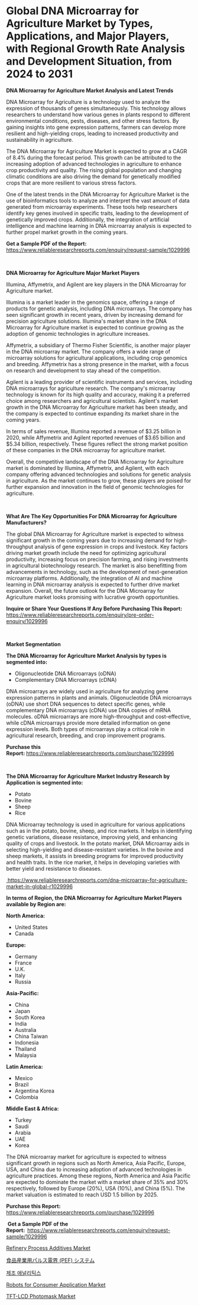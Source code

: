 <p><h1>Global DNA Microarray for Agriculture Market by Types, Applications, and Major Players, with Regional Growth Rate Analysis and Development Situation, from 2024 to 2031</h1></p><p><strong>DNA Microarray for Agriculture Market Analysis and Latest Trends</strong></p>
<p><p>DNA Microarray for Agriculture is a technology used to analyze the expression of thousands of genes simultaneously. This technology allows researchers to understand how various genes in plants respond to different environmental conditions, pests, diseases, and other stress factors. By gaining insights into gene expression patterns, farmers can develop more resilient and high-yielding crops, leading to increased productivity and sustainability in agriculture.</p><p>The DNA Microarray for Agriculture Market is expected to grow at a CAGR of 8.4% during the forecast period. This growth can be attributed to the increasing adoption of advanced technologies in agriculture to enhance crop productivity and quality. The rising global population and changing climatic conditions are also driving the demand for genetically modified crops that are more resilient to various stress factors.</p><p>One of the latest trends in the DNA Microarray for Agriculture Market is the use of bioinformatics tools to analyze and interpret the vast amount of data generated from microarray experiments. These tools help researchers identify key genes involved in specific traits, leading to the development of genetically improved crops. Additionally, the integration of artificial intelligence and machine learning in DNA microarray analysis is expected to further propel market growth in the coming years.</p></p>
<p><strong>Get a Sample PDF of the Report:&nbsp;</strong> <a href="https://www.reliableresearchreports.com/enquiry/request-sample/1029996">https://www.reliableresearchreports.com/enquiry/request-sample/1029996</a></p>
<p>&nbsp;</p>
<p><strong>DNA Microarray for Agriculture Major Market Players</strong></p>
<p><p>Illumina, Affymetrix, and Agilent are key players in the DNA Microarray for Agriculture market. </p><p>Illumina is a market leader in the genomics space, offering a range of products for genetic analysis, including DNA microarrays. The company has seen significant growth in recent years, driven by increasing demand for precision agriculture solutions. Illumina's market share in the DNA Microarray for Agriculture market is expected to continue growing as the adoption of genomic technologies in agriculture increases.</p><p>Affymetrix, a subsidiary of Thermo Fisher Scientific, is another major player in the DNA microarray market. The company offers a wide range of microarray solutions for agricultural applications, including crop genomics and breeding. Affymetrix has a strong presence in the market, with a focus on research and development to stay ahead of the competition.</p><p>Agilent is a leading provider of scientific instruments and services, including DNA microarrays for agriculture research. The company's microarray technology is known for its high quality and accuracy, making it a preferred choice among researchers and agricultural scientists. Agilent's market growth in the DNA Microarray for Agriculture market has been steady, and the company is expected to continue expanding its market share in the coming years.</p><p>In terms of sales revenue, Illumina reported a revenue of $3.25 billion in 2020, while Affymetrix and Agilent reported revenues of $3.65 billion and $5.34 billion, respectively. These figures reflect the strong market position of these companies in the DNA microarray for agriculture market.</p><p>Overall, the competitive landscape of the DNA Microarray for Agriculture market is dominated by Illumina, Affymetrix, and Agilent, with each company offering advanced technologies and solutions for genetic analysis in agriculture. As the market continues to grow, these players are poised for further expansion and innovation in the field of genomic technologies for agriculture.</p></p>
<p>&nbsp;</p>
<p><strong>What Are The Key Opportunities For DNA Microarray for Agriculture Manufacturers?</strong></p>
<p><p>The global DNA Microarray for Agriculture market is expected to witness significant growth in the coming years due to increasing demand for high-throughput analysis of gene expression in crops and livestock. Key factors driving market growth include the need for optimizing agricultural productivity, increasing focus on precision farming, and rising investments in agricultural biotechnology research. The market is also benefitting from advancements in technology, such as the development of next-generation microarray platforms. Additionally, the integration of AI and machine learning in DNA microarray analysis is expected to further drive market expansion. Overall, the future outlook for the DNA Microarray for Agriculture market looks promising with lucrative growth opportunities.</p></p>
<p><strong>Inquire or Share Your Questions If Any Before Purchasing This Report:</strong> <a href="https://www.reliableresearchreports.com/enquiry/pre-order-enquiry/1029996">https://www.reliableresearchreports.com/enquiry/pre-order-enquiry/1029996</a></p>
<p>&nbsp;</p>
<p><strong>Market Segmentation</strong></p>
<p><strong>The DNA Microarray for Agriculture Market Analysis by types is segmented into:</strong></p>
<p><ul><li>Oligonucleotide DNA Microarrays (oDNA)</li><li>Complementary DNA Microarrays (cDNA)</li></ul></p>
<p><p>DNA microarrays are widely used in agriculture for analyzing gene expression patterns in plants and animals. Oligonucleotide DNA microarrays (oDNA) use short DNA sequences to detect specific genes, while complementary DNA microarrays (cDNA) use DNA copies of mRNA molecules. oDNA microarrays are more high-throughput and cost-effective, while cDNA microarrays provide more detailed information on gene expression levels. Both types of microarrays play a critical role in agricultural research, breeding, and crop improvement programs.</p></p>
<p><strong>Purchase this Report:&nbsp;</strong><a href="https://www.reliableresearchreports.com/purchase/1029996">https://www.reliableresearchreports.com/purchase/1029996</a></p>
<p>&nbsp;</p>
<p><strong>The DNA Microarray for Agriculture Market Industry Research by Application is segmented into:</strong></p>
<p><ul><li>Potato</li><li>Bovine</li><li>Sheep</li><li>Rice</li></ul></p>
<p><p>DNA Microarray technology is used in agriculture for various applications such as in the potato, bovine, sheep, and rice markets. It helps in identifying genetic variations, disease resistance, improving yield, and enhancing quality of crops and livestock. In the potato market, DNA Microarray aids in selecting high-yielding and disease-resistant varieties. In the bovine and sheep markets, it assists in breeding programs for improved productivity and health traits. In the rice market, it helps in developing varieties with better yield and resistance to diseases.</p></p>
<p><a href="https://www.reliableresearchreports.com/dna-microarray-for-agriculture-market-in-global-r1029996">&nbsp;https://www.reliableresearchreports.com/dna-microarray-for-agriculture-market-in-global-r1029996</a></p>
<p><strong>In terms of Region, the DNA Microarray for Agriculture Market Players available by Region are:</strong></p>
<p>
    <p> <strong> North America: </strong>
        <ul>
            <li>United States</li>
            <li>Canada</li>
        </ul>
        </p> 
    <p> <strong> Europe: </strong>
        <ul>
            <li>Germany</li>
            <li>France</li>
            <li>U.K.</li>
            <li>Italy</li>
            <li>Russia</li>
        </ul>
        </p> 
    <p> <strong> Asia-Pacific: </strong>
        <ul>
            <li>China</li>
            <li>Japan</li>
            <li>South Korea</li>
            <li>India</li>
            <li>Australia</li>
            <li>China Taiwan</li>
            <li>Indonesia</li>
            <li>Thailand</li>
            <li>Malaysia</li>
        </ul>
        </p> 
    <p> <strong> Latin America: </strong>
        <ul>
            <li>Mexico</li>
            <li>Brazil</li>
            <li>Argentina Korea</li>
            <li>Colombia</li>
        </ul>
        </p> 
    <p> <strong> Middle East & Africa: </strong>
        <ul>
            <li>Turkey</li>
            <li>Saudi</li>
            <li>Arabia</li>
            <li>UAE</li>
            <li>Korea</li>
        </ul>
    </p>
    </p>
<p><p>The DNA microarray market for agriculture is expected to witness significant growth in regions such as North America, Asia Pacific, Europe, USA, and China due to increasing adoption of advanced technologies in agriculture practices. Among these regions, North America and Asia Pacific are expected to dominate the market with a market share of 35% and 30% respectively, followed by Europe (20%), USA (10%), and China (5%). The market valuation is estimated to reach USD 1.5 billion by 2025.</p></p>
<p><strong>Purchase this Report: </strong><a href="https://www.reliableresearchreports.com/purchase/1029996">https://www.reliableresearchreports.com/purchase/1029996</a></p>
<p>&nbsp;<strong>Get a Sample PDF of the Report:&nbsp;&nbsp;</strong><a href="https://www.reliableresearchreports.com/enquiry/request-sample/1029996">https://www.reliableresearchreports.com/enquiry/request-sample/1029996</a></p>
<p><strong></strong></p>
<p><p><a href="https://github.com/Alonsoolds3wq1d81czn8rbol/Market-Research-Report-List-2/blob/main/refinery-process-additives-market.md">Refinery Process Additives Market</a></p><p><a href="https://github.com/MacyOrn/Market-Research-Report-List-1/blob/main/258672285080.md">食品産業用パルス電界 (PEF) システム</a></p><p><a href="https://github.com/TitusBoyer1/Market-Research-Report-List-1/blob/main/332416678756.md">제조 애널리틱스</a></p><p><a href="https://issuu.com/reportprime-2/docs/robots-for-consumer-application-market-size-2030.p">Robots for Consumer Application Market</a></p><p><a href="https://github.com/KeeganBarrows2023/Market-Research-Report-List-1/blob/main/tft-lcd-photomask-market.md">TFT-LCD Photomask Market</a></p></p>